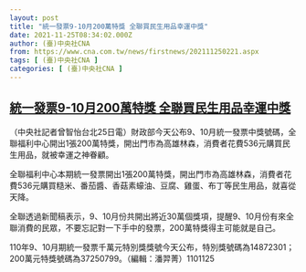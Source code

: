 ```yaml
---
layout: post
title: "統一發票9-10月200萬特獎 全聯買民生用品幸運中獎"
date: 2021-11-25T08:34:02.000Z
author: (臺)中央社CNA
from: https://www.cna.com.tw/news/firstnews/202111250221.aspx
tags: [ (臺)中央社CNA ]
categories: [ (臺)中央社CNA ]
---
```

<!--1637829242000-->
[統一發票9-10月200萬特獎 全聯買民生用品幸運中獎](https://www.cna.com.tw/news/firstnews/202111250221.aspx)
------

<div>
<div></div><div><p>（中央社記者曾智怡台北25日電）財政部今天公布9、10月統一發票中獎號碼，全聯福利中心開出1張200萬特獎，開出門市為高雄林森，消費者花費536元購買民生用品，就被幸運之神眷顧。</p><p>全聯福利中心本期統一發票開出1張200萬特獎，開出門市為高雄林森，消費者花費536元購買糙米、番茄醬、香菇素蠔油、豆腐、雞蛋、布丁等民生用品，就喜從天降。</p><p>全聯透過新聞稿表示，9、10月份共開出將近30萬個獎項，提醒9、10月份有來全聯消費的民眾，不要忘記對一下手中的發票，200萬特獎得主可能就是自己。</p><p>110年9、10月期統一發票千萬元特別獎獎號今天公布，特別獎號碼為14872301；200萬元特獎號碼為37250799。（編輯：潘羿菁）1101125</p></div>
</div>
